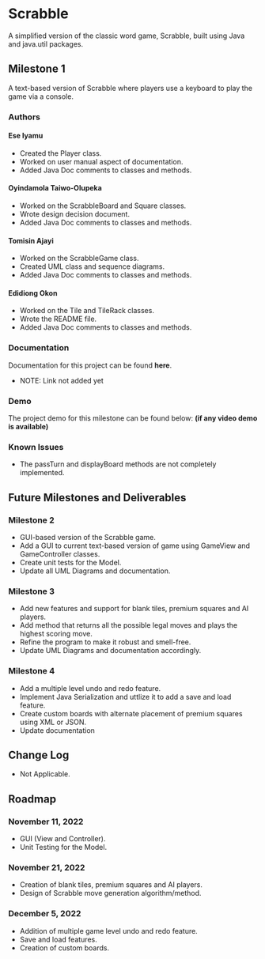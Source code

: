 # Scrabble 

A simplified version of the classic word game, Scrabble, built using Java and java.util packages.

## Milestone 1

A text-based version of Scrabble where players use a keyboard to play the game via a console.

### Authors
#### Ese Iyamu
- Created the Player class.
- Worked on user manual aspect of documentation.
- Added Java Doc comments to classes and methods.


#### Oyindamola Taiwo-Olupeka
- Worked on the ScrabbleBoard and Square classes.
- Wrote design decision document.
- Added Java Doc comments to classes and methods.


#### Tomisin Ajayi
- Worked on the ScrabbleGame class.
- Created UML class and sequence diagrams.
- Added Java Doc comments to classes and methods.


#### Edidiong Okon
- Worked on the Tile and TileRack classes.
- Wrote the README file.
- Added Java Doc comments to classes and methods.



### Documentation

Documentation for this project can be found **here**. 
- NOTE: Link not added yet

### Demo
The project demo for this milestone can be found below:
**(if any video demo is available)**

### Known Issues
- The passTurn and displayBoard methods are not completely implemented.


## Future Milestones and Deliverables
### Milestone 2
- GUI-based version of the Scrabble game.
- Add a GUI to current text-based version of game using GameView and GameController classes.
- Create unit tests for the Model.
- Update all UML Diagrams and documentation.


### Milestone 3 
- Add new features and support for blank tiles, premium squares and AI players. 
- Add method that returns all the possible legal moves and plays the highest scoring move.
- Refine the program to make it robust and smell-free.
- Update UML Diagrams and documentation accordingly.


### Milestone 4
- Add a multiple level undo and redo feature.
- Implement Java Serialization and uttlize it to add a save and load feature.
- Create custom boards with alternate placement of premium squares using XML or JSON.
- Update documentation

## Change Log
- Not Applicable.

## Roadmap
### November 11, 2022
- GUI (View and Controller).
- Unit Testing for the Model.

### November 21, 2022
- Creation of blank tiles, premium squares and AI players.
- Design of Scrabble move generation algorithm/method.

### December 5, 2022
- Addition of multiple game level undo and redo feature.
- Save and load features. 
- Creation of custom boards.
